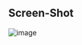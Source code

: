 ## Screen-Shot
![image](https://github.com/user-attachments/assets/107a592c-a605-4699-9806-5b1cbe8f844f)
